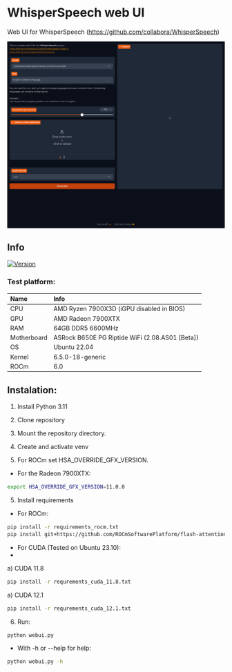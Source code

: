 # WhisperSpeech web UI
Web UI for WhisperSpeech
(https://github.com/collabora/WhisperSpeech)

![Preview](screenshot.png)

## Info
[![Version](https://img.shields.io/badge/1.1-version-orange.svg)](https://github.com/Mateusz-Dera/WhisperSpeech-Web-UI/blob/main/README.md)

### Test platform:
|Name|Info|
|:---|:---|
|CPU|AMD Ryzen 7900X3D (iGPU disabled in BIOS)|
|GPU|AMD Radeon 7900XTX|
|RAM|64GB DDR5 6600MHz|
|Motherboard|ASRock B650E PG Riptide WiFi (2.08.AS01 [Beta])|
|OS|Ubuntu 22.04|
|Kernel|6.5.0-18-generic|
|ROCm|6.0|

## Instalation:
1. Install Python 3.11

2. Clone repository

3. Mount the repository directory.

3. Create and activate venv

4. For ROCm set HSA_OVERRIDE_GFX_VERSION.
* For the Radeon 7900XTX:
```bash
export HSA_OVERRIDE_GFX_VERSION=11.0.0
```

5. Install requirements
* For ROCm:
```bash
pip install -r requirements_rocm.txt
pip install git+https://github.com/ROCmSoftwarePlatform/flash-attention.git@ae7928c5aed53cf6e75cc792baa9126b2abfcf1a
```
* For CUDA (Tested on Ubuntu 23.10):
* 
a) CUDA 11.8
```bash
pip install -r requrements_cuda_11.8.txt
```

a) CUDA 12.1
```bash
pip install -r requrements_cuda_12.1.txt
```

6. Run:
```bash
python webui.py
```
* With -h or --help for help:
```bash
python webui.py -h
```

<!-- TRANSLATION -->
<!-- PYBABEL -->
<!-- EXTRACT -->
<!-- pybabel extract -F babel.cfg -o ./locale/messages.pot . -->
<!-- UPDATE -->
<!-- pybabel update -i ./locale/messages.pot -d ./locale -->
<!-- NEW LANGUAGE -->
<!-- pybabel init -i ./locale/messages.pot -d ./locale -l pl_PL -->
<!-- COMPILE -->
<!-- pybabel compile -d ./locale -->
